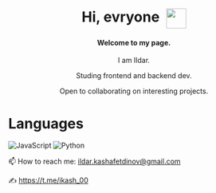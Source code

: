 <h1 align="center">Hi, evryone&nbsp;&nbsp;<img align="top" src="https://github.com/blackcater/blackcater/raw/main/images/Hi.gif" height="40" width="40"/></h1>
<h4 align="center">Welcome to my page.</h4>
<p align="center">I am Ildar.</p>
<p align="center">Studing frontend and backend dev.</p>
<p align="center">Open to collaborating on interesting projects.</p>


# Languages
![JavaScript](https://img.shields.io/badge/javascript-%23323330.svg?style=for-the-badge&logo=javascript&logoColor=%23F7DF1E)
![Python](https://img.shields.io/badge/python-3670A0?style=for-the-badge&logo=python&logoColor=ffdd54)




📫 How to reach me: ildar.kashafetdinov@gmail.com

✍️ https://t.me/ikash_00
